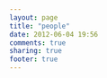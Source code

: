 ```yaml
---
layout: page
title: "people"
date: 2012-06-04 19:56
comments: true
sharing: true
footer: true
---
```

